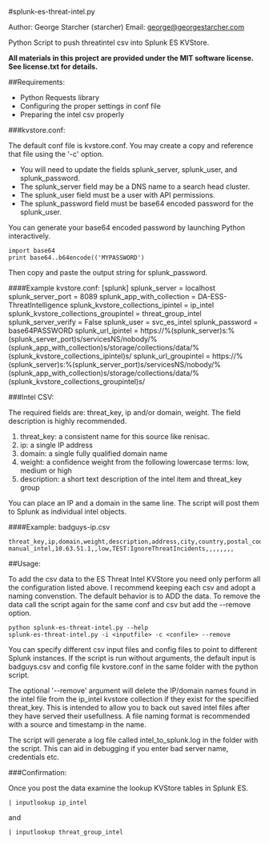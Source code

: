 #splunk-es-threat-intel.py

Author: George Starcher (starcher)
Email: george@georgestarcher.com

Python Script to push threatintel csv into Splunk ES KVStore.

**All materials in this project are provided under the MIT software license. See license.txt for details.**

##Requirements:

* Python Requests library
* Configuring the proper settings in conf file
* Preparing the intel csv properly

###kvstore.conf:

The default conf file is kvstore.conf. You may create a copy and reference that file using the '-c' option.

* You will need to update the fields splunk_server, splunk_user, and splunk_password.
* The splunk_server field may be a DNS name to a search head cluster.
* The splunk_user field must be a user with API permissions.
* The splunk_password field must be base64 encoded password for the splunk_user.

You can generate your base64 encoded password by launching Python interactively. 

    import base64
    print base64..b64encode(('MYPASSWORD')

Then copy and paste the output string for splunk_password.

####Example kvstore.conf:
    [splunk]
    splunk_server = localhost
    splunk_server_port = 8089
    splunk_app_with_collection = DA-ESS-ThreatIntelligence
    splunk_kvstore_collections_ipintel = ip_intel
    splunk_kvstore_collections_groupintel = threat_group_intel
    splunk_server_verify = False
    splunk_user = svc_es_intel
    splunk_password = base64PASSWORD
    splunk_url_ipintel = https://%(splunk_server)s:%(splunk_server_port)s/servicesNS/nobody/%(splunk_app_with_collection)s/storage/collections/data/%(splunk_kvstore_collections_ipintel)s/
    splunk_url_groupintel = https://%(splunk_server)s:%(splunk_server_port)s/servicesNS/nobody/%(splunk_app_with_collection)s/storage/collections/data/%(splunk_kvstore_collections_groupintel)s/

###Intel CSV:

The required fields are: threat_key, ip and/or domain, weight.
The field description is highly recommended.

 1. threat_key: a consistent name for this source like renisac.
 2. ip: a single IP address
 3. domain: a single fully qualified domain name
 4. weight: a confidence weight from the following lowercase terms: low, medium or high
 5. description: a short text description of the intel item and threat_key group
 
You can place an IP and a domain in the same line. The script will post them to Splunk as individual intel objects.

####Example: badguys-ip.csv

    threat_key,ip,domain,weight,description,address,city,country,postal_code,state_prov,organization_name,organization_id,registration_time
    manual_intel,10.63.51.1,,low,TEST:IgnoreThreatIncidents,,,,,,,,


##Usage:

To add the csv data to the ES Threat Intel KVStore you need only perform all the configuration listed above. I recommend keeping each csv and adopt a naming convenstion. The default behavior is to ADD the data. To remove the data call the script again for the same conf and csv but add the --remove option. 

    python splunk-es-threat-intel.py --help
    splunk-es-threat-intel.py -i <inputfile> -c <confile> --remove 
    
You can specify different csv input files and config files to point to different Splunk instances.
If the script is run without arguments, the default input is badguys.csv and config file kvstore.conf in the same folder with the python script.

The optional '--remove' argument will delete the IP/domain names found in the intel file from the ip_intel kvstore collection if they exist for the specified threat_key.
This is intended to allow you to back out saved intel files after they have served their usefullness.
A file naming format is recommended with a source and timestamp in the name.

The script will generate a log file called intel_to_splunk.log in the folder with the script.
This can aid in debugging if you enter bad server name, credentials etc.

###Confirmation:

Once you post the data examine the lookup KVStore tables in Splunk ES.

    | inputlookup ip_intel
 
and 

    | inputlookup threat_group_intel
 
 
